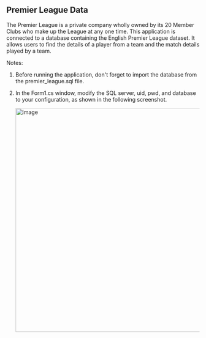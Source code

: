 ## Premier League Data

The Premier League is a private company wholly owned by its 20 Member Clubs who make up the League at any one time. This application is connected to a database containing the English Premier League dataset. It allows users to find the details of a player from a team and the match details played by a team. 

Notes: 
1. Before running the application, don't forget to import the database from the premier_league.sql file.
2. In the Form1.cs window, modify the SQL server, uid, pwd, and database to your configuration, as shown in the following screenshot.
   
   <img width="585" alt="image" src="https://github.com/keziaelice/Premier-League/assets/127367044/353d8810-ef89-4b5f-b4f1-9a683ce3a575">

